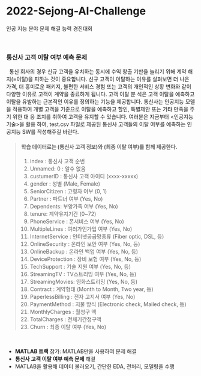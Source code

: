 # 2022-Sejong-AI-Challenge

인공 지능 분야 문제 해결 능력 경진대회

<br>

### 통신사 고객 이탈 여부 예측 문제

&nbsp; 통신 회사의 경우 신규 고객을 유치하는 동시에 수익 창출 기반을 늘리기 위해 계약 해지(=이탈)을 피하는 것이 중요합니다. 신규 고객이 이탈하는 이유를 살펴보면 더 나은 가격, 더 흥미로운 패키지, 불편한 서비스 경험 또는 고객의 개인적인 상황 변화와 같이 다양한 이유로 고객이 계약을 종료하게 됩니다. 고객 이탈 분 석은 고객 이탈을 예측하고 이탈을 유발하는 근본적인 이유를 정의하는 기능을 제공합니다. 통신사는 인공지능 모델을 적용하여 개별 고객을 기준으로 이탈을 예측하고 할인, 특별제안 또는 기타 만족을 주기 위한 대 응 조치를 취하여 고객을 유지할 수 있습니다. 여러분은 지금부터 <인공지능 기술>을 활용 하여, test.csv 파일로 제공된 통신사 고객들의 이탈 여부를 예측하는 인공지능 SW를 작성해주길 바란다.

> #### 학습 데이터로는 (통신사 고객 정보)와 (최종 이탈 여부)를 함께 제공한다.
> 1. index : 통신사 고객 순번
> 2. Unnamed: 0 : 알수 없음
> 3. custumerID : 통신사 고객 아이디 (xxxx-xxxxx)
> 4. gender : 성별 (Male, Female)
> 5. SeniorCitizen : 고령자 여부 (0, 1)
> 6. Partner : 파트너 여부 (Yes, No)
> 7. Dependents: 부양가족 여부 (Yes, No)
> 8. tenure: 계약유지기간 (0~72)
> 9. PhoneService : 폰서비스 여부 (Yes, No)
> 10. MultipleLines : 여러가인가입 여부 (Yes, No)
> 11. InternetService : 인터넷공급망종류 (Fiber optic, DSL, 등)
> 12. OnlineSecurity : 온라인 보안 여부 (Yes, No, 등)
> 13. OnlineBackup : 온라인 백업 여부 (Yes, No, 등)
> 14. DeviceProtection : 장비 보험 여부 (Yes, No, 등)
> 15. TechSupport : 기술 지원 여부 (Yes, No, 등)
> 16. StreamingTV : TV스트리밍 여부 (Yes, No, 등)
> 17. StreamingMovies: 영화스트리밍 (Yes, No, 등)
> 18. Contract : 계약형태 (Month to Month, Two year, 등)
> 19. PaperlessBilling : 전자 고지서 여부 (Yes, No)
> 20. PaymentMethod : 지불 방식 (Electronic check, Mailed check, 등)
> 21. MonthlyCharges : 월청구 액
> 22. TotalCharges : 전체기간청구액
> 23. Churn : 최종 이탈 여부 (Yes, No)


<br>

- **MATLAB 트랙** 참가: MATLAB만을 사용하여 문제 해결
- ****통신사 고객 이탈 여부 예측 문제**** 해결
- MATLAB을 활용해 데이터 불러오기, 간단한 EDA, 전처리, 모델링을 수행
